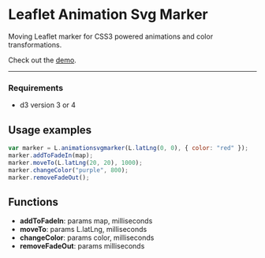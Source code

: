 Leaflet Animation Svg Marker
============================

Moving Leaflet marker for CSS3 powered animations and color transformations.

Check out the [demo](http://sjsafranek.github.io/Leaflet.AnimationSvgMarker/).

---------


### Requirements
 - d3 version 3 or 4


## Usage examples

````js
var marker = L.animationsvgmarker(L.latLng(0, 0), { color: "red" });
marker.addToFadeIn(map);
marker.moveTo(L.latLng(20, 20), 1000);
marker.changeColor("purple", 800);
marker.removeFadeOut();
````

## Functions
- **addToFadeIn**: params map, milliseconds
- **moveTo**: params L.latLng, milliseconds
- **changeColor**: params color, milliseconds
- **removeFadeOut**: params milliseconds

